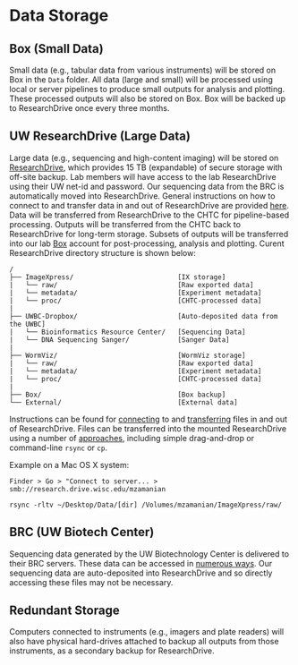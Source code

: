 # Data Storage

## Box (Small Data)

Small data (e.g., tabular data from various instruments) will be stored on Box in the `Data` folder. All data (large and small) will be processed using local or server pipelines to produce small outputs for analysis and plotting. These processed outputs will also be stored on Box. Box will be backed up to ResearchDrive once every three months.

## UW ResearchDrive (Large Data)

Large data (e.g., sequencing and high-content imaging) will be stored on [ResearchDrive](https://it.wisc.edu/services/researchdrive), which provides 15 TB (expandable) of secure storage with off-site backup. Lab members will have access to the lab ResearchDrive using their UW net-id and password. Our sequencing data from the BRC is automatically moved into ResearchDrive. General instructions on how to connect to and transfer data in and out of ResearchDrive are provided [here](https://kb.wisc.edu/researchdata/internal/page.php?id=93998). Data will be transferred from ResearchDrive to the CHTC for pipeline-based processing. Outputs will be transferred from the CHTC back to ResearchDrive for long-term storage. Subsets of outputs will be transferred into our lab [Box](https://www.box.com) account for post-processing, analysis and plotting. Curent ResearchDrive directory structure is shown below:

```
/
├── ImageXpress/                          [IX storage]
|   └── raw/                              [Raw exported data]
|   └── metadata/                         [Experiment metadata]    
|   └── proc/                             [CHTC-processed data]
|  
├── UWBC-Dropbox/                         [Auto-deposited data from the UWBC]
|   └── Bioinformatics Resource Center/   [Sequencing Data]
|   └── DNA Sequencing Sanger/            [Sanger Data]
|
├── WormViz/                              [WormViz storage]
|   └── raw/                              [Raw exported data]
|   └── metadata/                         [Experiment metadata]    
|   └── proc/                             [CHTC-processed data]
|
├── Box/                                  [Box backup]
└── External/                             [External data]
```

Instructions can be found for [connecting](https://kb.wisc.edu/researchdata/internal/page.php?id=93998#connect) to and [transferring](https://kb.wisc.edu/researchdata/internal/page.php?id=93998#transferdata) files in and out of ResearchDrive. Files can be transferred into the mounted ResearchDrive using a number of [approaches](https://kb.wisc.edu/researchdata/96641), including simple drag-and-drop or command-line `rsync` or `cp`.

Example on a Mac OS X system:

  ```
  Finder > Go > "Connect to server... >
  smb://research.drive.wisc.edu/mzamanian

  rsync -rltv ~/Desktop/Data/[dir] /Volumes/mzamanian/ImageXpress/raw/
  ```

## BRC (UW Biotech Center)

Sequencing data generated by the UW Biotechnology Center is delivered to their BRC servers. These data can be accessed in [numerous ways](https://www.biotech.wisc.edu/services/brc/data-access). Our sequencing data are auto-deposited into ResearchDrive and so directly accessing these files may not be necessary.

## Redundant Storage

Computers connected to instruments (e.g., imagers and plate readers) will also have physical hard-drives attached to backup all outputs from those instruments, as a secondary backup for ResearchDrive.

